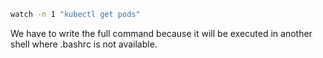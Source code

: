 ``` sh
watch -n 1 "kubectl get pods"
```

We have to write the full command because it will be executed in another shell where .bashrc is not available.